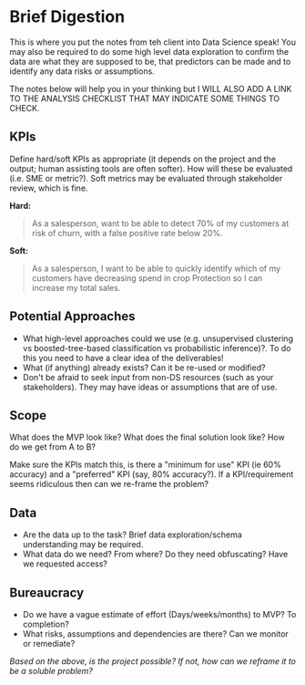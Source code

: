 # Brief Digestion

This is where you put the notes from teh client into Data Science speak! You 
may also be required to do some high level data exploration to confirm the data
are what they are supposed to be, that predictors can be made and to identify any
data risks or assumptions. 

The notes below will help you in your thinking but I WILL ALSO ADD A LINK TO THE 
ANALYSIS CHECKLIST THAT MAY INDICATE SOME THINGS TO CHECK. 

## KPIs
Define hard/soft KPIs as appropriate (it depends on the project and the output; 
human assisting tools are often softer). How will these be evaluated (i.e. SME or metric?).
Soft metrics may be evaluated through stakeholder review, which is fine. 

**Hard:** 
> As a salesperson, want to be able to detect 70% of my customers at risk of churn, 
> with a false positive rate below 20%. 

**Soft:**
> As a salesperson, I want to be able to quickly identify which of my customers have decreasing 
> spend in crop Protection so I can increase my total sales.

## Potential Approaches
* What high-level approaches could we use (e.g. unsupervised clustering vs boosted-tree-based 
classification vs probabilistic inference)?. To do this you need to have a clear idea of the 
deliverables! 
* What (if anything) already exists? Can it be re-used or modified?  
* Don't be afraid to seek input from non-DS resources (such as your stakeholders). They may 
have ideas or assumptions that are of use. 

## Scope
What does the MVP look like? What does the final solution look like? How do we get from 
A to B?

Make sure the KPIs match this, is there a "minimum for use" KPI (ie 60% accuracy) and a 
"preferred" KPI (say, 80% accuracy?). If a KPI/requirement seems ridiculous then can we 
re-frame the problem? 

## Data
* Are the data up to the task? Brief data exploration/schema understanding may be required. 
* What data do we need? From where? Do they need obfuscating? Have we requested access? 

## Bureaucracy
* Do we have a vague estimate of effort (Days/weeks/months) to MVP? To completion? 
* What risks, assumptions and dependencies are there? Can we monitor or remediate? 

*Based on the above, is the project possible? If not, how can we reframe it to be a soluble problem?*  